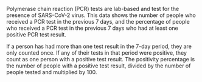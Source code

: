 Polymerase chain reaction (PCR) tests are lab-based and test for the presence of SARS-CoV-2 virus. This data shows the number of people who received a PCR test in the previous 7 days, and the percentage of people who received a PCR test in the previous 7 days who had at least one positive PCR test result.

If a person has had more than one test result in the 7-day period, they are only counted once. If any of their tests in that period were positive, they count as one person with a positive test result. The positivity percentage is the number of people with a positive test result, divided by the number of people tested and multiplied by 100.